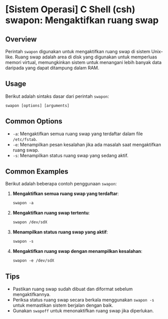 # [Sistem Operasi] C Shell (csh) swapon: Mengaktifkan ruang swap

## Overview
Perintah `swapon` digunakan untuk mengaktifkan ruang swap di sistem Unix-like. Ruang swap adalah area di disk yang digunakan untuk memperluas memori virtual, memungkinkan sistem untuk menangani lebih banyak data daripada yang dapat ditampung dalam RAM.

## Usage
Berikut adalah sintaks dasar dari perintah `swapon`:

```
swapon [options] [arguments]
```

## Common Options
- `-a`: Mengaktifkan semua ruang swap yang terdaftar dalam file `/etc/fstab`.
- `-e`: Menampilkan pesan kesalahan jika ada masalah saat mengaktifkan ruang swap.
- `-s`: Menampilkan status ruang swap yang sedang aktif.

## Common Examples
Berikut adalah beberapa contoh penggunaan `swapon`:

1. **Mengaktifkan semua ruang swap yang terdaftar**:
   ```csh
   swapon -a
   ```

2. **Mengaktifkan ruang swap tertentu**:
   ```csh
   swapon /dev/sdX
   ```

3. **Menampilkan status ruang swap yang aktif**:
   ```csh
   swapon -s
   ```

4. **Mengaktifkan ruang swap dengan menampilkan kesalahan**:
   ```csh
   swapon -e /dev/sdX
   ```

## Tips
- Pastikan ruang swap sudah dibuat dan diformat sebelum mengaktifkannya.
- Periksa status ruang swap secara berkala menggunakan `swapon -s` untuk memastikan sistem berjalan dengan baik.
- Gunakan `swapoff` untuk menonaktifkan ruang swap jika diperlukan.